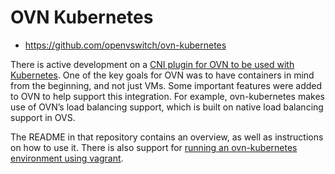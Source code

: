 # OVN Kubernetes

* https://github.com/openvswitch/ovn-kubernetes


There is active development on a [CNI plugin for OVN to be used with Kubernetes](https://github.com/openvswitch/ovn-kubernetes).  One of the key goals for OVN was to have containers in mind from the beginning, and not just VMs.  Some important features were added to OVN to help support this integration.  For example, ovn-kubernetes makes use of OVN’s load balancing support, which is built on native load balancing support in OVS.

The README in that repository contains an overview, as well as instructions on how to use it.  There is also support for [running an ovn-kubernetes environment using vagrant](https://github.com/openvswitch/ovn-kubernetes/tree/master/vagrant).



